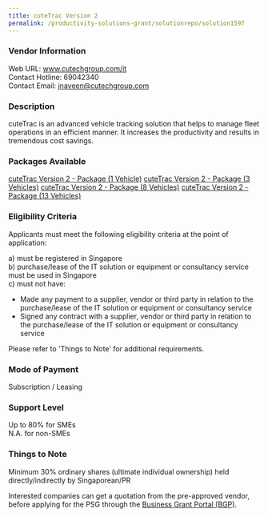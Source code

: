 ```yaml
---
title: cuteTrac Version 2 
permalink: /productivity-solutions-grant/solutionrepo/solution1597
---
```


### Vendor Information
Web URL: www.cutechgroup.com/it <br>Contact Hotline: 69042340 <br>Contact Email: jnaveen@cutechgroup.com

### Description

cuteTrac is an advanced vehicle tracking solution that helps to manage fleet operations in an efficient manner. It increases the productivity and results in tremendous cost savings.

### Packages Available

<a href='https://www.gobusiness.gov.sg/images/psg/Cutech_Infocomm_Solutions_Annex_3_Part_1.pdf' target='_blank'>cuteTrac Version 2  - Package (1 Vehicle)</a>
<a href='https://www.gobusiness.gov.sg/images/psg/Cutech_Infocomm_Solutions_Annex_3_Part_2.pdf' target='_blank'>cuteTrac Version 2  -  Package (3 Vehicles)</a>
<a href='https://www.gobusiness.gov.sg/images/psg/Cutech_Infocomm_Solutions_Annex_3_Part_3.pdf' target='_blank'>cuteTrac Version 2  - Package (8 Vehicles)</a>
<a href='https://www.gobusiness.gov.sg/images/psg/Cutech_Infocomm_Solutions_Annex_3_Part_4.pdf' target='_blank'>cuteTrac Version 2  - Package (13 Vehicles)</a>

### Eligibility Criteria

Applicants must meet the following eligibility criteria at the point of application:

a) must be registered in Singapore <br>
b) purchase/lease of the IT solution or equipment or consultancy service must be used in Singapore <br>
c) must not have:
- Made any payment to a supplier, vendor or third party in relation to the purchase/lease of the IT solution or equipment or consultancy service
- Signed any contract with a supplier, vendor or third party in relation to the purchase/lease of the IT solution or equipment or consultancy service

Please refer to 'Things to Note' for additional requirements.

### Mode of Payment
Subscription / Leasing

### Support Level
Up to 80% for SMEs <br>
N.A. for non-SMEs

### Things to Note
Minimum 30% ordinary shares (ultimate individual ownership) held directly/indirectly by Singaporean/PR

Interested companies can get a quotation from the pre-approved vendor, before applying for the PSG through the <a target='_blank' href='https://www.businessgrants.gov.sg/'>Business Grant Portal (BGP)</a>.
